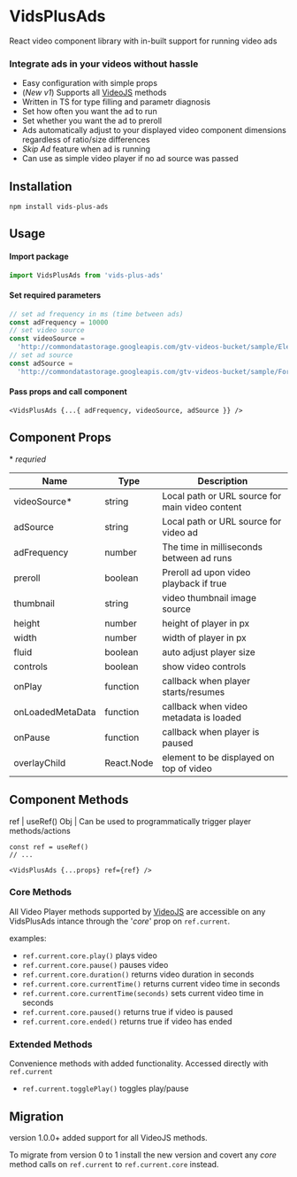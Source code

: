 # VidsPlusAds

React video component library with in-built support for running video ads

### Integrate ads in your videos without hassle

- Easy configuration with simple props
- (*New v1*) Supports all [VideoJS](https://docs.videojs.com/player) methods
- Written in TS for type filling and parametr diagnosis
- Set how often you want the ad to run
- Set whether you want the ad to preroll
- Ads automatically adjust to your displayed video component dimensions regardless of ratio/size differences
- _Skip Ad_ feature when ad is running
- Can use as simple video player if no ad source was passed

## Installation

`npm install vids-plus-ads`

## Usage

#### Import package

```typescript
import VidsPlusAds from 'vids-plus-ads'
```

#### Set required parameters

```typescript
// set ad frequency in ms (time between ads)
const adFrequency = 10000
// set video source
const videoSource =
  'http://commondatastorage.googleapis.com/gtv-videos-bucket/sample/ElephantsDream.mp4'
// set ad source
const adSource =
  'http://commondatastorage.googleapis.com/gtv-videos-bucket/sample/ForBiggerMeltdowns.mp4'
```

#### Pass props and call component

```tsx
<VidsPlusAds {...{ adFrequency, videoSource, adSource }} />
```

## Component Props

\* *requried*

Name | Type | Description
--- | --- | ---
videoSource* | string | Local path or URL source for main video content
adSource | string | Local path or URL source for video ad
adFrequency | number | The time in milliseconds between ad runs
preroll | boolean | Preroll ad upon video playback if true
thumbnail | string | video thumbnail image source
height | number | height of player in px
width | number | width of player in px
fluid | boolean | auto adjust player size
controls | boolean | show video controls
onPlay | function | callback when player starts/resumes
onLoadedMetaData | function | callback when video metadata is loaded
onPause | function | callback when player is paused
overlayChild | React.Node | element to be displayed on top of video



## Component Methods

ref | useRef() Obj | Can be used to programmatically trigger player methods/actions

```tsx
const ref = useRef()
// ...

<VidsPlusAds {...props} ref={ref} />
```

### Core Methods

All Video Player methods supported by [VideoJS](https://docs.videojs.com/player) are accessible on any VidsPlusAds intance through
the '*core*' prop on `ref.current`.

examples:
- `ref.current.core.play()`
  plays video
- `ref.current.core.pause()`
  pauses video
- `ref.current.core.duration()`
  returns video duration in seconds
- `ref.current.core.currentTime()`
  returns current video time in seconds
- `ref.current.core.currentTime(seconds)`
  sets current video time in seconds
- `ref.current.core.paused()`
  returns true if video is paused
- `ref.current.core.ended()`
  returns true if video has ended

### Extended Methods

Convenience methods with added functionality. Accessed directly with `ref.current`

- `ref.current.togglePlay()`
  toggles play/pause

## Migration
version 1.0.0+ added support for all VideoJS methods.

To migrate from version 0 to 1 install the new version and covert any *core* method calls on `ref.current` to `ref.current.core` instead.